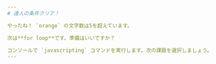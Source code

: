 ```yaml
---
# 達人の条件クリア！

やったね！ `orange` の文字数は5を超えています。

次は**for loop**です。準備はいいですか？

コンソールで `javascripting` コマンドを実行します。次の課題を選択しましょう。
---
```

